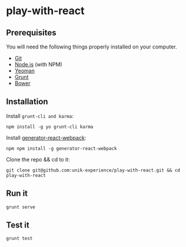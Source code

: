 # play-with-react

## Prerequisites

You will need the following things properly installed on your computer.

* [Git](http://git-scm.com/)
* [Node.js](http://nodejs.org/) (with NPM)
* [Yeoman](http://yeoman.io/)
* [Grunt](http://gruntjs.com/)
* [Bower](http://bower.io/)

## Installation

Install `grunt-cli and karma`:
```
npm install -g yo grunt-cli karma
```

Install [generator-react-webpack](https://github.com/newtriks/generator-react-webpack):
```
npm npm install -g generator-react-webpack
```

Clone the repo && cd to it:

```
git clone git@github.com:unik-experience/play-with-react.git && cd play-with-react
```

## Run it

```
grunt serve
```

## Test it

```
grunt test
```
